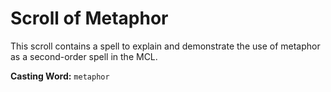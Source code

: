 # Scroll of Metaphor

This scroll contains a spell to explain and demonstrate the use of metaphor as a second-order spell in the MCL.

**Casting Word:** `metaphor`
